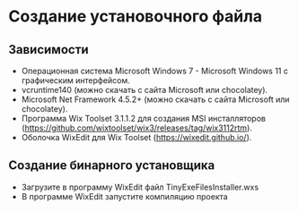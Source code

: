 # Создание установочного файла

## Зависимости

- Операционная система Microsoft Windows 7 - Microsoft Windows 11 с графическим интерфейсом. 
- vcruntime140 (можно скачать с сайта Microsoft или chocolatey).
- Microsoft Net Framework 4.5.2+ (можно скачать с сайта Microsoft или chocolatey).
- Программа Wix Toolset 3.1.1.2 для создания MSI инсталляторов (<https://github.com/wixtoolset/wix3/releases/tag/wix3112rtm>).
- Оболочка WixEdit для Wix Toolset (<https://wixedit.github.io/>).

## Создание бинарного установщикa

- Загрузите в программу WixEdit файл TinyExeFilesInstaller.wxs
- В программе WixEdit запустите компиляцию проекта

